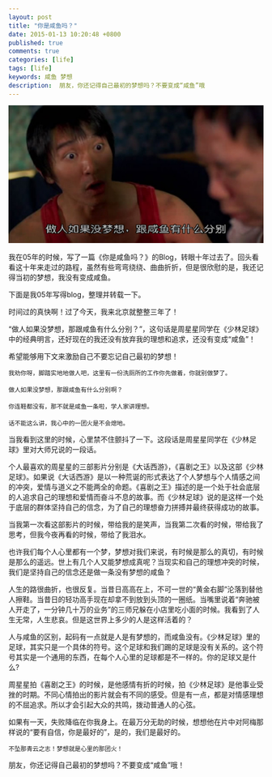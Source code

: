 ```yaml
---
layout: post
title: "你是咸鱼吗？"
date: 2015-01-13 10:20:48 +0800
published: true
comments: true
categories: [life]
tags: [life]
keywords: 咸鱼 梦想
description:  朋友，你还记得自己最初的梦想吗？不要变成“咸鱼”哦
---
```

![咸鱼](/images/blog/salted_fish.jpg)

我在05年的时候，写了一篇《你是咸鱼吗？》的Blog，转眼十年过去了。回头看看这十年来走过的路程，虽然有些弯弯绕绕、曲曲折折，但是很欣慰的是，我还记得当初的梦想，我没有变成咸鱼。


下面是我05年写得blog，整理并转载一下。


时间过的真快啊！过了今天，我来北京就整整三年了！

“做人如果没梦想，那跟咸鱼有什么分别？”，这句话是周星星同学在《少林足球》中的经典明言，还好现在的我还没有放弃我的理想和追求，还没有变成“咸鱼”！

希望能够用下文来激励自己不要忘记自己最初的梦想！

    我劝你呀，脚踏实地地做人吧，这里有一份洗厕所的工作你先做着，你就别做梦了。

    做人如果没梦想，那跟咸鱼有什么分别啊？

    你连鞋都没有，那不就是咸鱼一条啦，学人家讲理想。

    话不能这么讲，我心中的一团火是不会熄地。

当我看到这里的时候，心里禁不住颤抖了一下。这段话是周星星同学在《少林足球》里对大师兄说的一段话。

个人最喜欢的周星星的三部影片分别是《大话西游》，《喜剧之王》以及这部《少林足球》。如果说《大话西游》是以一种荒诞的形式表达了个人梦想与个人情感之间的冲突，爱情与道义之不能两全的命题。《喜剧之王》描述的是一个处于社会底层的人追求自己的理想和爱情而奋斗不息的故事。而《少林足球》说的是这样一个处于底层的群体坚持自己的信念，为了自己的理想奋力拼搏并最终获得成功的故事。

当我第一次看这部影片的时候，带给我的是笑声，当我第二次看的时候，带给我了思考，但我今夜再看的时候，带给了我泪水。

也许我们每个人心里都有一个梦，梦想对我们来说，有时候是那么的真切，有时候是那么的遥远。世上有几个人又能梦想成真呢？当现实和自己的理想冲突的时候，我们是坚持自己的信念还是做一条没有梦想的咸鱼？

人生的路很曲折，也很反复。当昔日高高在上，不可一世的“黄金右脚”沦落到替他人擦鞋。当昔日的轻功高手现在却拿不到放到头顶的一圈纸。当嘴里说着“奔驰被人开走了，一分钟几十万的业务”的三师兄躲在小店里吃小面的时候。我看到了人生无常，人生悲哀。但是这世界上多少的人是这样活着的？

人与咸鱼的区别，起码有一点就是人是有梦想的，而咸鱼没有。《少林足球》里的足球，其实只是一个具体的符号。这个足球和我们踢的足球是没有关系的。这个符号其实是一个通用的东西，在每个人心里的足球都是不一样的。你的足球又是什么?

周星星拍《喜剧之王》的时候，是他感情有折的时候，拍《少林足球》是他事业受挫的时期。不同心情拍出的影片就会有不同的感受。但是有一点，都是对情感理想的不屈追求。所以才会引起大众的共鸣，拨动普通人的心弦。

如果有一天，失败降临在你我身上。在最万分无助的时候，想想他在片中对阿梅那样说的“要有自信，你是最好的”，是的，我们是最好的。

    不坠那青云之志！梦想就是心里的那团火！

朋友，你还记得自己最初的梦想吗？不要变成“咸鱼”哦！
